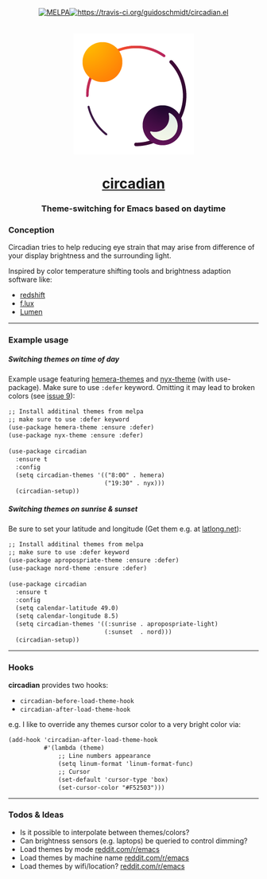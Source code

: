 <p align="center">
<a href="https://melpa.org/#/circadian" target="_blank"><img src="https://melpa.org/packages/circadian-badge.svg" alt="MELPA"/></a><a href="https://travis-ci.org/guidoschmidt/circadian.el" target="_blank"><img src="https://travis-ci.org/guidoschmidt/circadian.el.svg?branch=master" alt="https://travis-ci.org/guidoschmidt/circadian.el"/></a>
<br>
<br>
<br>
<img src="logo.png" alt="Logo"/>

<h1 align="center"><a href="https://guidoschmidt.github.io/circadian.el" target="_blank">circadian</a></h1>
<h3 align="center">Theme-switching for Emacs based on daytime</h3>
</p>

### Conception
Circadian tries to help reducing eye strain that may arise
from difference of your display brightness and the
surrounding light.

Inspired by color temperature shifting tools and brightness
adaption software like:
- [redshift](https://wiki.archlinux.org/index.php/Redshift)
- [f.lux](https://justgetflux.com/news/pages/mac/)
- [Lumen](https://github.com/anishathalye/lumen)


---


### Example usage
##### Switching themes on time of day

Example usage featuring [hemera-themes](https://github.com/GuidoSchmidt/emacs-hemera-theme)
and [nyx-theme](https://github.com/GuidoSchmidt/emacs-nyx-theme) (with use-package). Make sure
to use `:defer` keyword. Omitting it may lead to broken colors 
(see [issue 9](https://github.com/guidoschmidt/circadian.el/issues/9)):

```elisp
;; Install additinal themes from melpa
;; make sure to use :defer keyword
(use-package hemera-theme :ensure :defer)
(use-package nyx-theme :ensure :defer)

(use-package circadian
  :ensure t
  :config
  (setq circadian-themes '(("8:00" . hemera)
                           ("19:30" . nyx)))
  (circadian-setup))
```

##### Switching themes on sunrise & sunset
Be sure to set your latitude and longitude (Get them e.g. at [latlong.net](https://www.latlong.net/)):

```elisp
;; Install additinal themes from melpa
;; make sure to use :defer keyword
(use-package apropospriate-theme :ensure :defer)
(use-package nord-theme :ensure :defer)

(use-package circadian
  :ensure t
  :config
  (setq calendar-latitude 49.0)
  (setq calendar-longitude 8.5)
  (setq circadian-themes '((:sunrise . apropospriate-light)
                           (:sunset  . nord)))
  (circadian-setup))
```


---


### Hooks
**circadian** provides two hooks:
- `circadian-before-load-theme-hook`
- `circadian-after-load-theme-hook`

e.g. I like to override any themes cursor color to a very bright color via:

```elisp
(add-hook 'circadian-after-load-theme-hook
          #'(lambda (theme)
              ;; Line numbers appearance
              (setq linum-format 'linum-format-func)
              ;; Cursor
              (set-default 'cursor-type 'box)
              (set-cursor-color "#F52503")))
```


---


### Todos & Ideas
- Is it possible to interpolate between themes/colors?
- Can brightness sensors (e.g. laptops) be queried to control dimming?
- Load themes by mode [reddit.com/r/emacs](https://www.reddit.com/r/emacs/comments/72ukrx/theme_preferences/)
- Load themes by machine name [reddit.com/r/emacs](https://www.reddit.com/r/emacs/comments/72ukrx/theme_preferences/)
- Load themes by wifi/location? [reddit.com/r/emacs](https://www.reddit.com/r/emacs/comments/72ukrx/theme_preferences/)
